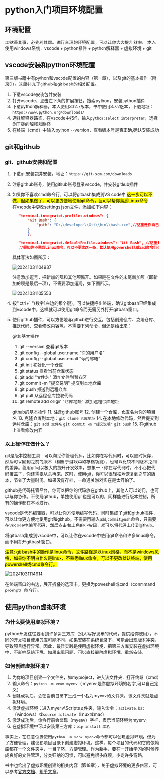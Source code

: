 # python入门项目环境配置

## 环境配置

工欲善其事，必先利其器。进行合理的环境配置，可以让你大大提升效率。
本人使用windows系统，vscode + python插件 + python解释器 + 虚拟环境 + git

## vscode安装和python环境配置

第三版书籍中有python和vscode配置的内容（第一章），以及git的基本操作（附录D）。这里补充了github和git bash的相关配置。

1. 下载vscode安装包并安装
2. 打开vscode，点击左下角的扩展按钮，搜索python，安装python插件
3. 下载python解释器，本人使用3.12.7版本，书中使用3.7.2版本，下载地址：`https://www.python.org/downloads/`
4. 选择解释器路径，在vscode中按f1，输入`python:select interpreter`，选择刚下载的解释器路径
5. 在终端（cmd）中输入python --version，查看版本号是否正确,确认安装成功

## git和github

### git、github安装和配置

1. 下载git安装包并安装，地址：`https://git-scm.com/downloads`
2. 注册github账号，使用github账号登录vscode，并安装github插件
3. 如果你不喜欢cmd命令行，可以将gitbash集成到VS code中
   <mark>这一步可以不做，但如果做了，可以更方便地使用git命令，且可以帮你熟悉Linux命令</mark><br>
   在vscode中更改settings.json文件，添加如下内容：

    ```json
       "terminal.integrated.profiles.windows": {
           "Git Bash": {
               "path": "D:\\developer\\Git\\bin\\bash.exe",//这里是你自己的的bash路径
           }
           },
    ```

    ```json
       "terminal.integrated.defaultProfile.windows": "Git Bash", //这里是设置默认的终端
       //假如你不熟悉linux命令，可以不更改这一条，默认使用powershell或cmd命令行也可以
    ```

   具体写法如图所示：

   ![20241031104937](https://fuyunyou-note.oss-cn-wuhan-lr.aliyuncs.com/typora-user-images/20241031104937.png)

   注意添加逗号，把新加的项和其他项隔开。如果是在文件的末尾新加项（即新加的项是最后一项），不需要添加逗号，如下图所示。

   ![20241031105553](https://fuyunyou-note.oss-cn-wuhan-lr.aliyuncs.com/typora-user-images/20241031105553.png)

4. 按" ctrl+` "(数字1左边的那个键)，可以快捷呼出终端，确认gitbash已经集成到vscode中，这样就可以使用git命令而无需另外打开gitbash窗口。

5. 使用github插件，可以方便地与github进行交互，包括创建仓库、克隆仓库、推送代码、查看修改内容等。不需要下列命令，但还是给出来：

    git的基本操作
    1. git --version 查看git版本
    2. git config --global user.name "你的用户名"
    3. git config --global user.email "你的邮箱"
    4. git init 初始化一个仓库
    5. git status 查看当前仓库状态
    6. git add "文件名"  添加文件到暂存区
    7. git commit -m "提交说明"  提交到本地仓库
    8. git push 推送到远程仓库
    9. git pull 从远程仓库拉取代码
    10. git remote add origin "仓库地址"  添加远程仓库地址

    github的基本操作
    11. 注册github账号
    12. 创建一个仓库，仓库名为你的项目名
    13. 克隆仓库到本地：`git clone 仓库地址`
    14. 在本地修改代码，然后提交到远程仓库：`git add 文件名` `git commit -m "提交说明"` `git push`
    15. 在github上查看修改内容

### 以上操作在做什么？

git是版本控制工具，可以帮助你管理代码，比如你在写代码时，可以随时保存，然后可以回到之前的版本（相当于游戏中的存档功能），也可以比较不同版本之间的差异。善用git可以极大的提升开发效率，想象一下你在写代码时，不小心把代码覆盖了，你还需要从头再来，这时，使用git，你可以很轻松地恢复到之前的版本，节省了大量时间。如果没有存档，一命通关游戏实在是太可怕了。

github是代码托管平台，你可以把你的代码放在github上，其他人可以访问，也可以与你协作。不使用github，单独使用git也是可以的，同样能进行版本控制，所有的操作都在本地进行。

vscode是代码编辑器，可以让你方便地编写代码，同时集成了git和github插件，可以让你更方便地使用git和github。不需要再输入`add`,`commit`,`push`命令，只需要在vscode中编写代码，然后点击右上角的小按钮，就可以将代码上传到github。

将gitbash集成到vscode中，可以让你在vscode中使用git命令和许多linux命令，而不用打开gitbash窗口。

<mark>注意: git bash中的操作是linux命令，文件路径是以linux风格，而不是windows风格，如果你不明白什么是linux，不熟悉linux命令，可以不更改默认终端，使用powershell或cmd命令行。</mark>

![20241031114914](https://fuyunyou-note.oss-cn-wuhan-lr.aliyuncs.com/typora-user-images/20241031114914.png)

在终端窗口的右边，展开折叠的选项卡，更换为poweshell或cmd（conmmand prompt）命令行。

## 使用python虚拟环境

### 为什么要使用虚拟环境？

python开发往往要用到许多第三方库（别人写好发布的代码，提供给你使用），不同的开发项目使用的库可能不同，如果安装在系统目录下，可能会出现版本冲突，导致项目运行异常。因此，最佳实践是使用虚拟环境，把第三方库安装在虚拟环境中，不影响系统环境。如果出现问题，可以直接删除虚拟环境，重新安装。

### 如何创建虚拟环境？

   1. 为你的项目创建一个文件夹，如myproject，进入该文件夹，打开终端（cmd）
   2. 输入命令：`python -m venv myenv`（·myenv·是你虚拟环境的名字,可以自己定义）
   3. 创建成功后，会在当前目录下生成一个名为myenv的文件夹，该文件夹就是虚拟环境。
   4. 激活虚拟环境：进入myenv\Scripts文件夹，输入命令：`activate.bat`（windows）或`source activate`（linux或mac）
   5. 激活成功后，命令行前会出现（myenv）字样，表示当前环境为myenv。
   6. 在虚拟环境中可以安装第三方库：`pip install 库名`

事实上，在任意位置使用`python -m venv myenv`命令都可以创建虚拟环境，但为了方便管理，建议在项目目录下创建虚拟环境。这样，每个项目的代码和它的依赖库都在一个文件夹中，一目了然，方便管理。作为新手，要在一开始学习的时候养成良好的文件管理，分类归纳的习惯，可以避免很多麻烦，少走许多弯路。

书中也给出了虚拟环境创建的相关内容（第18章），关于虚拟环境的更多内容，可以参考<a href="https://docs.python.org/zh-cn/3/library/venv.html">官方文档</a>、<a href="https://zhuanlan.zhihu.com/p/689181205">知乎文章</a>。
